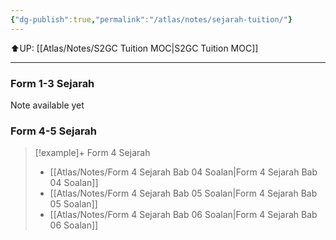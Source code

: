 ```yaml
---
{"dg-publish":true,"permalink":"/atlas/notes/sejarah-tuition/"}
---
```


⬆️UP: [[Atlas/Notes/S2GC Tuition MOC\|S2GC Tuition MOC]]

---
### Form 1-3 Sejarah
Note available yet

### Form 4-5 Sejarah

> [!example]+ Form 4 Sejarah 
> - [[Atlas/Notes/Form 4 Sejarah Bab 04 Soalan\|Form 4 Sejarah Bab 04 Soalan]]
> - [[Atlas/Notes/Form 4 Sejarah Bab 05 Soalan\|Form 4 Sejarah Bab 05 Soalan]]
> - [[Atlas/Notes/Form 4 Sejarah Bab 06 Soalan\|Form 4 Sejarah Bab 06 Soalan]]

